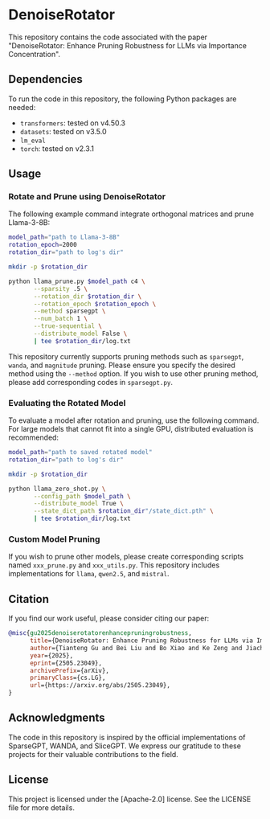 # DenoiseRotator

This repository contains the code associated with the paper "DenoiseRotator: Enhance Pruning Robustness for LLMs via Importance Concentration".

## Dependencies

To run the code in this repository, the following Python packages are needed:

- `transformers`: tested on v4.50.3
- `datasets`: tested on v3.5.0
- `lm_eval`
- `torch`: tested on v2.3.1

## Usage

### Rotate and Prune using DenoiseRotator

The following example command integrate orthogonal matrices and prune Llama-3-8B:

```bash
model_path="path to Llama-3-8B"
rotation_epoch=2000
rotation_dir="path to log's dir"

mkdir -p $rotation_dir

python llama_prune.py $model_path c4 \
       --sparsity .5 \
       --rotation_dir $rotation_dir \
       --rotation_epoch $rotation_epoch \
       --method sparsegpt \
       --num_batch 1 \
       --true-sequential \
       --distribute_model False \
       | tee $rotation_dir/log.txt
```

This repository currently supports pruning methods such as `sparsegpt`, `wanda`, and `magnitude` pruning. Please ensure you specify the desired method using the `--method` option. If you wish to use other pruning method, please add corresponding codes in `sparsegpt.py`.

### Evaluating the Rotated Model

To evaluate a model after rotation and pruning, use the following command. For large models that cannot fit into a single GPU, distributed evaluation is recommended:

```bash
model_path="path to saved rotated model"
rotation_dir="path to log's dir"

mkdir -p $rotation_dir

python llama_zero_shot.py \
       --config_path $model_path \
       --distribute_model True \
       --state_dict_path $rotation_dir"/state_dict.pth" \
       | tee $rotation_dir/log.txt
```

### Custom Model Pruning

If you wish to prune other models, please create corresponding scripts named `xxx_prune.py` and `xxx_utils.py`. This repository includes implementations for `llama`, `qwen2.5`, and `mistral`.

## Citation

If you find our work useful, please consider citing our paper:

```bibtex
@misc{gu2025denoiserotatorenhancepruningrobustness,
      title={DenoiseRotator: Enhance Pruning Robustness for LLMs via Importance Concentration}, 
      author={Tianteng Gu and Bei Liu and Bo Xiao and Ke Zeng and Jiacheng Liu and Yanmin Qian},
      year={2025},
      eprint={2505.23049},
      archivePrefix={arXiv},
      primaryClass={cs.LG},
      url={https://arxiv.org/abs/2505.23049}, 
}
```

## Acknowledgments

The code in this repository is inspired by the official implementations of SparseGPT, WANDA, and SliceGPT. We express our gratitude to these projects for their valuable contributions to the field.

## License

This project is licensed under the [Apache-2.0] license. See the LICENSE file for more details.



